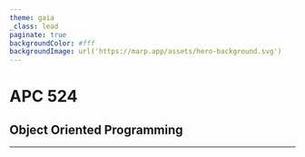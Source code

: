 ```yaml
---
theme: gaia
_class: lead
paginate: true
backgroundColor: #fff
backgroundImage: url('https://marp.app/assets/hero-background.svg')
---
```


# APC 524

## Object Oriented Programming

---
